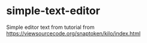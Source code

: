# simple-text-editor
Simple editor text from tutorial from https://viewsourcecode.org/snaptoken/kilo/index.html
